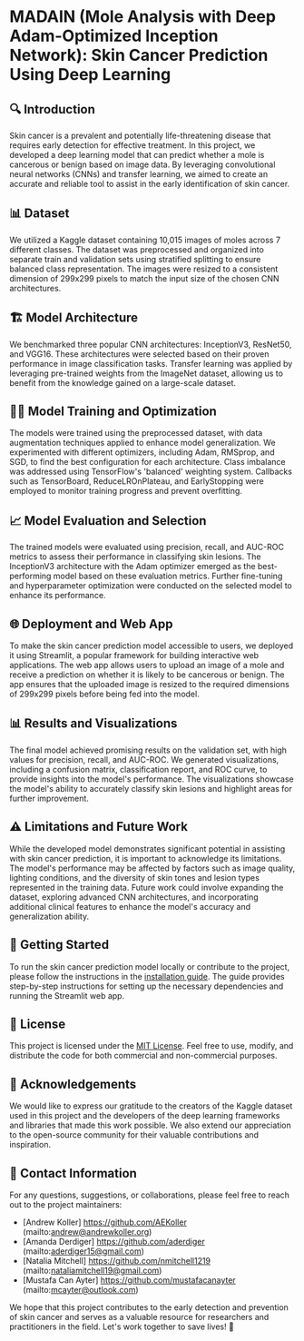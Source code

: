 # MADAIN (Mole Analysis with Deep Adam-Optimized Inception Network): Skin Cancer Prediction Using Deep Learning

## 🔍 Introduction
Skin cancer is a prevalent and potentially life-threatening disease that requires early detection for effective treatment. In this project, we developed a deep learning model that can predict whether a mole is cancerous or benign based on image data. By leveraging convolutional neural networks (CNNs) and transfer learning, we aimed to create an accurate and reliable tool to assist in the early identification of skin cancer.

## 📊 Dataset
We utilized a Kaggle dataset containing 10,015 images of moles across 7 different classes. The dataset was preprocessed and organized into separate train and validation sets using stratified splitting to ensure balanced class representation. The images were resized to a consistent dimension of 299x299 pixels to match the input size of the chosen CNN architectures.

## 🏗️ Model Architecture
We benchmarked three popular CNN architectures: InceptionV3, ResNet50, and VGG16. These architectures were selected based on their proven performance in image classification tasks. Transfer learning was applied by leveraging pre-trained weights from the ImageNet dataset, allowing us to benefit from the knowledge gained on a large-scale dataset.

## 🏋️‍♀️ Model Training and Optimization
The models were trained using the preprocessed dataset, with data augmentation techniques applied to enhance model generalization. We experimented with different optimizers, including Adam, RMSprop, and SGD, to find the best configuration for each architecture. Class imbalance was addressed using TensorFlow's 'balanced' weighting system. Callbacks such as TensorBoard, ReduceLROnPlateau, and EarlyStopping were employed to monitor training progress and prevent overfitting.

## 📈 Model Evaluation and Selection
The trained models were evaluated using precision, recall, and AUC-ROC metrics to assess their performance in classifying skin lesions. The InceptionV3 architecture with the Adam optimizer emerged as the best-performing model based on these evaluation metrics. Further fine-tuning and hyperparameter optimization were conducted on the selected model to enhance its performance.

## 🌐 Deployment and Web App
To make the skin cancer prediction model accessible to users, we deployed it using Streamlit, a popular framework for building interactive web applications. The web app allows users to upload an image of a mole and receive a prediction on whether it is likely to be cancerous or benign. The app ensures that the uploaded image is resized to the required dimensions of 299x299 pixels before being fed into the model.

## 📊 Results and Visualizations
The final model achieved promising results on the validation set, with high values for precision, recall, and AUC-ROC. We generated visualizations, including a confusion matrix, classification report, and ROC curve, to provide insights into the model's performance. The visualizations showcase the model's ability to accurately classify skin lesions and highlight areas for further improvement.

## ⚠️ Limitations and Future Work
While the developed model demonstrates significant potential in assisting with skin cancer prediction, it is important to acknowledge its limitations. The model's performance may be affected by factors such as image quality, lighting conditions, and the diversity of skin tones and lesion types represented in the training data. Future work could involve expanding the dataset, exploring advanced CNN architectures, and incorporating additional clinical features to enhance the model's accuracy and generalization ability.

## 🚀 Getting Started
To run the skin cancer prediction model locally or contribute to the project, please follow the instructions in the [installation guide](link-to-installation-guide). The guide provides step-by-step instructions for setting up the necessary dependencies and running the Streamlit web app.

## 📜 License
This project is licensed under the [MIT License](link-to-license-file). Feel free to use, modify, and distribute the code for both commercial and non-commercial purposes.

## 🙏 Acknowledgements
We would like to express our gratitude to the creators of the Kaggle dataset used in this project and the developers of the deep learning frameworks and libraries that made this work possible. We also extend our appreciation to the open-source community for their valuable contributions and inspiration.

## 📧 Contact Information
For any questions, suggestions, or collaborations, please feel free to reach out to the project maintainers:
- [Andrew Koller] https://github.com/AEKoller (mailto:andrew@andrewkoller.org)
- [Amanda Derdiger] https://github.com/aderdiger (mailto:aderdiger15@gmail.com)
- [Natalia Mitchell] https://github.com/nmitchell1219 (mailto:nataliamitchell19@gmail.com)
- [Mustafa Can Ayter] https://github.com/mustafacanayter (mailto:mcayter@outlook.com) 

We hope that this project contributes to the early detection and prevention of skin cancer and serves as a valuable resource for researchers and practitioners in the field. Let's work together to save lives! 💪
